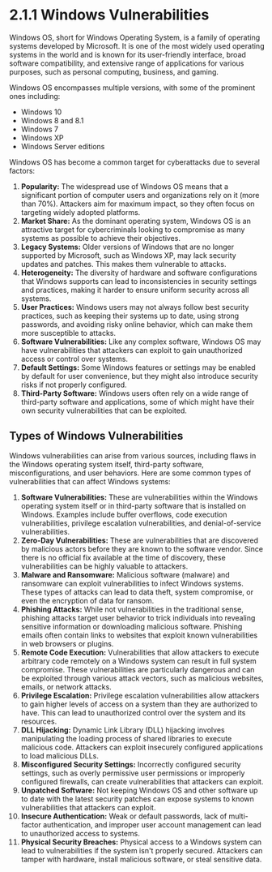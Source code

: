 # 2.1.1 Windows Vulnerabilities

Windows OS, short for Windows Operating System, is a family of operating systems developed by Microsoft. It is one of the most widely used operating systems in the world and is known for its user-friendly interface, broad software compatibility, and extensive range of applications for various purposes, such as personal computing, business, and gaming.

Windows OS encompasses multiple versions, with some of the prominent ones including:

* Windows 10
* Windows 8 and 8.1
* Windows 7
* Windows XP
* Windows Server editions

Windows OS has become a common target for cyberattacks due to several factors:

1. **Popularity:** The widespread use of Windows OS means that a significant portion of computer users and organizations rely on it (more than 70%). Attackers aim for maximum impact, so they often focus on targeting widely adopted platforms.
2. **Market Share:** As the dominant operating system, Windows OS is an attractive target for cybercriminals looking to compromise as many systems as possible to achieve their objectives.
3. **Legacy Systems:** Older versions of Windows that are no longer supported by Microsoft, such as Windows XP, may lack security updates and patches. This makes them vulnerable to attacks.
4. **Heterogeneity:** The diversity of hardware and software configurations that Windows supports can lead to inconsistencies in security settings and practices, making it harder to ensure uniform security across all systems.
5. **User Practices:** Windows users may not always follow best security practices, such as keeping their systems up to date, using strong passwords, and avoiding risky online behavior, which can make them more susceptible to attacks.
6. **Software Vulnerabilities:** Like any complex software, Windows OS may have vulnerabilities that attackers can exploit to gain unauthorized access or control over systems.
7. **Default Settings:** Some Windows features or settings may be enabled by default for user convenience, but they might also introduce security risks if not properly configured.
8. **Third-Party Software:** Windows users often rely on a wide range of third-party software and applications, some of which might have their own security vulnerabilities that can be exploited.

## Types of Windows Vulnerabilities

Windows vulnerabilities can arise from various sources, including flaws in the Windows operating system itself, third-party software, misconfigurations, and user behaviors. Here are some common types of vulnerabilities that can affect Windows systems:

1. **Software Vulnerabilities:** These are vulnerabilities within the Windows operating system itself or in third-party software that is installed on Windows. Examples include buffer overflows, code execution vulnerabilities, privilege escalation vulnerabilities, and denial-of-service vulnerabilities.
2. **Zero-Day Vulnerabilities:** These are vulnerabilities that are discovered by malicious actors before they are known to the software vendor. Since there is no official fix available at the time of discovery, these vulnerabilities can be highly valuable to attackers.
3. **Malware and Ransomware:** Malicious software (malware) and ransomware can exploit vulnerabilities to infect Windows systems. These types of attacks can lead to data theft, system compromise, or even the encryption of data for ransom.
4. **Phishing Attacks:** While not vulnerabilities in the traditional sense, phishing attacks target user behavior to trick individuals into revealing sensitive information or downloading malicious software. Phishing emails often contain links to websites that exploit known vulnerabilities in web browsers or plugins.
5. **Remote Code Execution:** Vulnerabilities that allow attackers to execute arbitrary code remotely on a Windows system can result in full system compromise. These vulnerabilities are particularly dangerous and can be exploited through various attack vectors, such as malicious websites, emails, or network attacks.
6. **Privilege Escalation:** Privilege escalation vulnerabilities allow attackers to gain higher levels of access on a system than they are authorized to have. This can lead to unauthorized control over the system and its resources.
7. **DLL Hijacking:** Dynamic Link Library (DLL) hijacking involves manipulating the loading process of shared libraries to execute malicious code. Attackers can exploit insecurely configured applications to load malicious DLLs.
8. **Misconfigured Security Settings:** Incorrectly configured security settings, such as overly permissive user permissions or improperly configured firewalls, can create vulnerabilities that attackers can exploit.
9. **Unpatched Software:** Not keeping Windows OS and other software up to date with the latest security patches can expose systems to known vulnerabilities that attackers can exploit.
10. **Insecure Authentication:** Weak or default passwords, lack of multi-factor authentication, and improper user account management can lead to unauthorized access to systems.
11. **Physical Security Breaches:** Physical access to a Windows system can lead to vulnerabilities if the system isn't properly secured. Attackers can tamper with hardware, install malicious software, or steal sensitive data.

